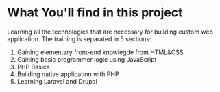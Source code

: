 # What You'll find in this project
Learning all the technologies that are necessary for building custom web application. The training is separated in 5 sections:

1. Gaining elementary front-end knowlegde from HTML&CSS
2. Gaining basic programmer logic using JavaScript
3. PHP Basics
4. Building native application with PHP
5. Learning Laravel and Drupal
